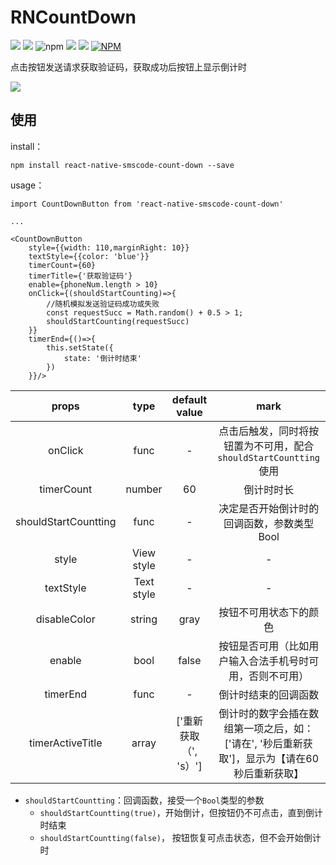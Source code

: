 # RNCountDown
[![](https://img.shields.io/travis/yongqianvip/RNCountDown.svg?style=flat-square)](https://travis-ci.org/yongqianvip/RNCountDown)
![](https://img.shields.io/github/release/yongqianvip/RNCountDown.svg?style=flat-square)
![npm](https://img.shields.io/npm/v/react-native-smscode-count-down.svg?style=flat-square)
![](https://img.shields.io/npm/dy/react-native-smscode-count-down.svg?style=flat-square)
![](https://img.shields.io/badge/LICENSE-MIT-blue.svg?style=flat-square)
[![NPM](https://nodei.co/npm/react-native-smscode-count-down.png?downloads=true)](https://nodei.co/npm/react-native-smscode-count-down/)

点击按钮发送请求获取验证码，获取成功后按钮上显示倒计时  

![](http://7xp7q7.com1.z0.glb.clouddn.com/image/jianshu/RN/countdown.gif)
## 使用
install：

	npm install react-native-smscode-count-down --save

usage：

	import CountDownButton from 'react-native-smscode-count-down'
	
	...
	
	<CountDownButton
		style={{width: 110,marginRight: 10}}
		textStyle={{color: 'blue'}}
		timerCount={60}
		timerTitle={'获取验证码'}
		enable={phoneNum.length > 10}
		onClick={(shouldStartCounting)=>{
			//随机模拟发送验证码成功或失败
			const requestSucc = Math.random() + 0.5 > 1; 
      		shouldStartCounting(requestSucc)
		}}
		timerEnd={()=>{
			this.setState({
				state: '倒计时结束'
			})
		}}/>
		

|props|type|default value|mark|
|:---:|:---:|:---:|:---:|
| onClick|func|-|点击后触发，同时将按钮置为不可用，配合`shouldStartCountting` 使用|
| timerCount|number|60|倒计时时长|
| shouldStartCountting|func|-|决定是否开始倒计时的回调函数，参数类型Bool|
|style|View style|-|-|
| textStyle |Text style|-|-|
| disableColor |string|gray|按钮不可用状态下的颜色|
| enable |bool|false|按钮是否可用（比如用户输入合法手机号时可用，否则不可用）|
| timerEnd |func|-|倒计时结束的回调函数|
| timerActiveTitle |array|['重新获取（', 's）']|倒计时的数字会插在数组第一项之后，如：['请在', '秒后重新获取']，显示为【请在60秒后重新获取】|


- `shouldStartCountting`：回调函数，接受一个`Bool`类型的参数
	* `shouldStartCountting(true)`，开始倒计，但按钮仍不可点击，直到倒计时结束
	* `shouldStartCountting(false)`， 按钮恢复可点击状态，但不会开始倒计时
